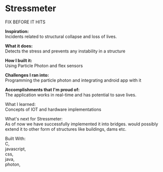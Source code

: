 # Stressmeter

FIX BEFORE IT HITS

<b>Inspiration:</b>  
Incidents related to structural collapse and loss of lives.

<b>What it does:</b>  
Detects the stress and prevents any instability in a structure

<b>How I built it:</b>  
Using Particle Photon and flex sensors

<b>Challenges I ran into:</b>  
Programming the particle photon and integrating android app with it

<b>Accomplishments that I'm proud of:</b>  
The application works in real-time and has potential to save lives.

What I learned:  
Concepts of IOT and hardware implementations

What's next for Stressmeter:  
As of now we have successfully implemented it into bridges. would possibly extend it to other form of structures like buildings, dams etc.

Built With:  
C,  
javascript,  
css,  
java,  
photon,  
